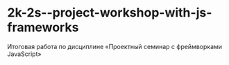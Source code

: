 # 2k-2s--project-workshop-with-js-frameworks
Итоговая работа по дисциплине «Проектный семинар с фреймворками JavaScript»
